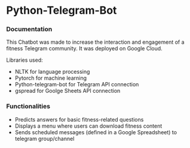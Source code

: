 # Python-Telegram-Bot

### Documentation

This Chatbot was made to increase the interaction and engagement of a fitness Telegram community. It was deployed on Google Cloud. 

Libraries used:
- NLTK 	for language processing
- Pytorch 	for machine learning 
- Python-telegram-bot 		for Telegram API connection
- gspread	for Goolge Sheets API connection

### Functionalities
- Predicts answers for basic fitness-related questions
- Displays a menu where users can download fitness content  
- Sends scheduled messages (defined in a Google Spreadsheet) to telegram group/channel


